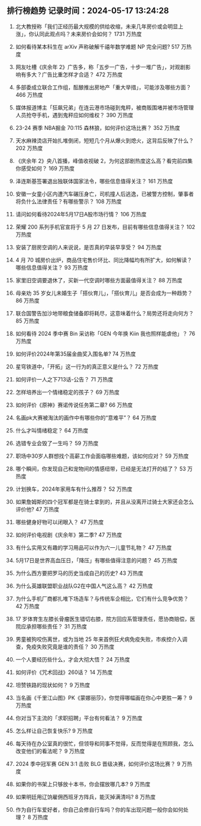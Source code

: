 
## 排行榜趋势 记录时间：2024-05-17 13:24:28
  
  1. 北大教授称「我们正经历最大规模的供给收缩，未来几年房价或会明显上涨」，你认同此观点吗？未来房价会如何？ 1731 万热度
    
  2. 如何看待某本科生在 arXiv 声称破解千禧年数学难题 NP 完全问题? 517 万热度
    
  3. 网友吐槽《庆余年 2》广告多，称「五步一广告，十步一堆广告」，对观剧影响有多大？广告比重怎样才合适？ 472 万热度
    
  4. 多部委成立联合工作组，酝酿推出房地产「重大举措」，可能涉及哪些方面？ 466 万热度
    
  5. 媒体报道博主「狂飙兄弟」在连云港市场碰到鬼秤，被商贩围堵并被市场管理人员抢夺手机，遇到鬼秤应如何维权？ 390 万热度
    
  6. 23-24 赛季 NBA掘金 70:115 森林狼，如何评价这场比赛？ 352 万热度
    
  7. 天水麻辣烫店开始扎堆倒闭，短短几个月从爆火到熄火，这背后反映了什么？ 202 万热度
    
  8. 《庆余年 2》央八首播，峰值收视破 2，为何这部剧热度这么高？看完前四集你感受如何？ 169 万热度
    
  9. 泽连斯基签署退出独联体国家法令，哪些信息值得关注？ 161 万热度
    
  10. 安徽一女童小区内遭汽车碾压身亡，司机撞人后逃逸，已被警方控制，肇事者将负什么法律责任？有哪些警示？ 108 万热度
    
  11. 请问如何看待2024年5月17日A股市场行情？ 106 万热度
    
  12. 荣耀 200 系列手机官宣将于 5 月 27 日发布，目前有哪些信息值得关注？ 102 万热度
    
  13. 安装了厨房空调的人来说说，是否真的早装早享受？ 94 万热度
    
  14. 4 月 70 城房价出炉，商品住宅售价环比、同比降幅均有所扩大，如何解读？哪些信息值得关注？ 93 万热度
    
  15. 家里旧空调要退休了，买新一代空调时哪些方面最值得关注？ 88 万热度
    
  16. 母亲劝 35 岁女儿未婚生子「搭伙育儿」，「搭伙育儿」是否会成为一种趋势？ 86 万热度
    
  17. 联合国警告加沙地带粮食储备即将耗尽，这意味着什么？局势还将走向何方？ 85 万热度
    
  18. 如何看待 2024 季中赛 Bin 采访称「GEN 今年换 Kiin 我也照样能虐他」？ 76 万热度
    
  19. 如何评价2024年第35届金曲奖入围名单? 74 万热度
    
  20. 星穹铁道中，「开拓」这一行为的真正意义是什么？ 72 万热度
    
  21. 如何评价一人之下713话-公告？ 71 万热度
    
  22. 怎样培养出一个情绪稳定的孩子？ 69 万热度
    
  23. 如何评价《原神》赛诺传说任务第二章? 66 万热度
    
  24. 名画pk大赛被淘汰的画作中有哪些你的“意难平”？ 64 万热度
    
  25. 什么才叫情绪稳定？ 64 万热度
    
  26. 选错专业会毁了一生吗？ 59 万热度
    
  27. 职场中30岁人群想找个高薪工作会面临哪些难题，该如何应对？ 59 万热度
    
  28. 哪个瞬间，你发现自己和宠物间的情感纽带，已经是无法打开的结了？ 53 万热度
    
  29. 计划换车，2024年家用车有什么推荐？ 52 万热度
    
  30. 如果詹姆斯的四个冠军都是在骑士拿到的，并且从没离开过骑士大家还会怎么评价他? 47 万热度
    
  31. 哪些健身好物可以闭眼入？ 47 万热度
    
  32. 如何评价电视剧《庆余年》第二季? 47 万热度
    
  33. 有什么实用又有趣的学习用品可以作为六一儿童节礼物？ 47 万热度
    
  34. 5月17日是世界高血压日，「降压」有哪些值得注意的问题？ 45 万热度
    
  35. 为什么西方要把罗马的历史当成自己的历史? 43 万热度
    
  36. 为什么英雄联盟职业战队G2在中国人气这么高？ 42 万热度
    
  37. 为什么手机厂商都扎堆下场造车？与传统车企相比，它们有什么竞争优势？ 42 万热度
    
  38. 17 岁体育生左膝长骨瘤医生错切右膝，院方回应系管理责任，愿协商赔偿，医院应承担哪些责任？ 31 万热度
    
  39. 男童被狗咬伤离世，或为当地 25 年来首例狂犬病免疫失败，市疾控介入调查，免疫失败究竟是谁的责任？ 30 万热度
    
  40. 一个人要经历些什么，才会大彻大悟？ 24 万热度
    
  41. 如何评价《咒术回战》260话？ 14 万热度
    
  42. 坦赞铁路的现状如何？ 9 万热度
    
  43. 当名画《千里江山图》PK《蒙娜丽莎》，你觉得哪幅画在你心中更胜一筹？ 9 万热度
    
  44. 你对当下主流的「求职招聘」平台有何看法？ 9 万热度
    
  45. 怎么样让自己恢复快乐? 9 万热度
    
  46. 每天待在办公室真的很忙，但领导和同事不觉得，反而觉得是在照顾我，怎么改变他们的看法呢？ 9 万热度
    
  47. 2024 季中冠军赛 GEN 3:1 击败 BLG 晋级决赛，如何评价这场比赛？ 9 万热度
    
  48. 如果你的书架上只够放十本书，你会摆放哪几本? 9 万热度
    
  49. 如果明廷用辽饷雇佣西班牙方阵兵，能灭掉满清吗? 8 万热度
    
  50. 作为自行车爱好者，你自己会修自行车吗？你的车出现问题一般你会如何处理？ 8 万热度
    